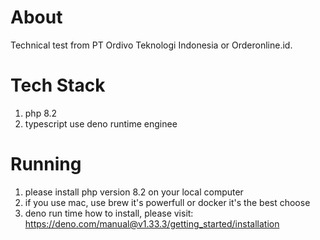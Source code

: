 # About

Technical test from PT Ordivo Teknologi Indonesia or Orderonline.id.

# Tech Stack

1. php 8.2
2. typescript use deno runtime enginee

# Running

1. please install php version 8.2 on your local computer
2. if you use mac, use brew it's powerfull or docker it's the best choose
3. deno run time how to install, please visit:
   https://deno.com/manual@v1.33.3/getting_started/installation
